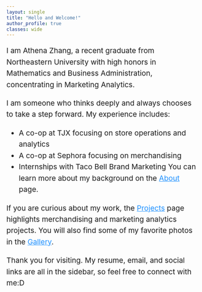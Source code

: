 ```yaml
---
layout: single
title: "Hello and Welcome!"
author_profile: true
classes: wide
---
```

<div markdown="1" style="font-size:19px; line-height:1.55;">

I am Athena Zhang, a recent graduate from Northeastern University with high honors in Mathematics and Business Administration, concentrating in Marketing Analytics.

I am someone who thinks deeply and always chooses to take a step forward. My experience includes:
- A co-op at TJX focusing on store operations and analytics  
- A co-op at Sephora focusing on merchandising  
- Internships with Taco Bell Brand Marketing
You can learn more about my background on the <a href="./about" style="color:#1E90FF;">About</a> page.  

If you are curious about my work, the <a href="./projects" style="color:#1E90FF;">Projects</a> page highlights merchandising and marketing analytics projects. You will also find some of my favorite photos in the <a href="./gallery" style="color:#1E90FF;">Gallery</a>.  

Thank you for visiting. My resume, email, and social links are all in the sidebar, so feel free to connect with me:D  

</div>
